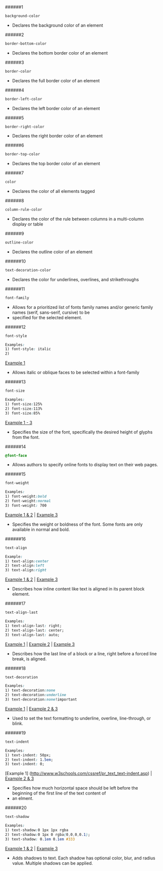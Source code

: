 ######1
```CSS
background-color
```

* Declares the background color of an element

######2
```CSS
border-bottom-color
```

* Declares the bottom border color of an element

######3
```CSS
border-color
```

* Declares the full border color of an element

######4
```CSS
border-left-color
```

* Declares the left border color of an element

######5
```CSS
border-right-color
```

* Declares the right border color of an element

######6
```CSS
border-top-color
```

* Declares the top border color of an element

######7
```CSS
color
```

* Declares the color of all elements tagged

######8
```CSS
column-rule-color
```

* Declares the color of the rule between columns in a multi-column display or table

######9
```CSS
outline-color
```

* Declares the outline color of an element

######10
```CSS
text-decoration-color
```

* Declares the color for underlines, overlines, and strikethroughs

######11
```CSS
font-family
```

* Allows for a prioritized list of fonts family names and/or generic family names (serif, sans-serif, cursive) to be
* specified for the selected element.

######12
```CSS
font-style

Examples: 
1) font-style: italic
2)
```
[Example 1](http://en.wikipedia.org/wiki/Game_of_Thrones)

* Allows italic or oblique faces to be selected within a font-family

######13
```CSS
font-size

Examples:
1) font-size:125%
2) font-size:113%
3) font-size:85%
```
[Example 1 - 3](http://en.wikipedia.org/wiki/Game_of_Thrones)

* Specifies the size of the font, specifically the desired height of glyphs from the font.

######14
```CSS
@font-face
```

* Allows authors to specify online fonts to display text on their web pages.

######15
```CSS
font-weight

Examples:
1) font-weight:bold
2) font-weight:normal
3) font-weight: 700
```
[Example 1 & 2](http://en.wikipedia.org/wiki/Game_of_Thrones) | [Example 3](https://plus.google.com/)

* Specifies the weight or boldness of the font. Some fonts are only available in normal and bold.

######16
```CSS
text-align

Example:
1) text-align:center
2) text-align:left
3) text-align:right
```
[Example 1 & 2](http://en.wikipedia.org/wiki/Game_of_Thrones) | [Example 3](https://plus.google.com/)

* Describes how inline content like text is aligned in its parent block element.

######17
```CSS
text-align-last

Examples:
1) text-align-last: right;
2) text-align-last: center;
3) text-align-last: auto;
```
[Example 1](http://www.w3schools.com/cssref/css3_pr_text-align-last.asp) | [Example 2](http://blogs.adobe.com/webplatform/2014/02/25/improving-your-sites-visual-details-css3-text-align-last/) | [Example 3](http://www.cssportal.com/css-properties/text-align-last.php)

* Describes how the last line of a block or a line, right before a forced line break, is aligned. 

######18
```CSS
text-decoration

Examples:
1) text-decoration:none
2) text-decoration:underline
3) text-decoration:none!important
```
[Example 1](http://en.wikipedia.org/wiki/Game_of_Thrones) | [Example 2 & 3](https://plus.google.com/)

* Used to set the text formatting to underline, overline, line-through, or blink.

######19
```CSS
text-indent

Examples:
1) text-indent: 50px;
2) text-indent: 1.5em;
3) text-indent: 0;
```
[Example 1] (http://www.w3schools.com/cssref/pr_text_text-indent.asp) | [Example 2 & 3](http://reference.sitepoint.com/css/text-indent)

* Specifies how much horizontal space should be left before the beginning of the first line of the text content of
* an elment.

######20
```CSS
text-shadow

Examples:
1) text-shadow:0 1px 1px rgba
2) text-shadow:0 1px 0 rgba(0,0,0,0.1);
3) text-shadow: 0.1em 0.1em #333
```
[Example 1 & 2](https://plus.google.com/) | [Example 3](http://www.w3.org/Style/Examples/007/text-shadow.en.html)
* Adds shadows to text. Each shadow has optional color, blur, and radius value. Multiple shadows can be applied.
